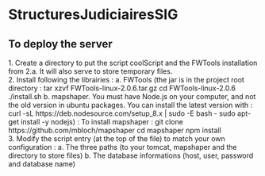 # StructuresJudiciairesSIG

<h2>To deploy the server</h2>
1. Create a directory to put the script coolScript and the FWTools installation from 2.a. It will also serve to store temporary files.
<br>
2. Install following the librairies :
	a. FWTools (the jar is in the project root directory :
		tar xzvf FWTools-linux-2.0.6.tar.gz
		cd FWTools-linux-2.0.6
		./install.sh
	b. mapshaper. You must have Node.js on your computer, and not the old version in ubuntu packages. You can install the latest version with :
		curl -sL https://deb.nodesource.com/setup_8.x | sudo -E bash -
		sudo apt-get install -y nodejs) :
	   To install mapshaper :
		git clone https://github.com/mbloch/mapshaper
		cd mapshaper
		npm install
<br>
3. Modify the script entry (at the top of the file) to match your own configuration :
	a. The three paths (to your tomcat, mapshaper and the directory to store files)
	b. The database informations (host, user, password and database name)
